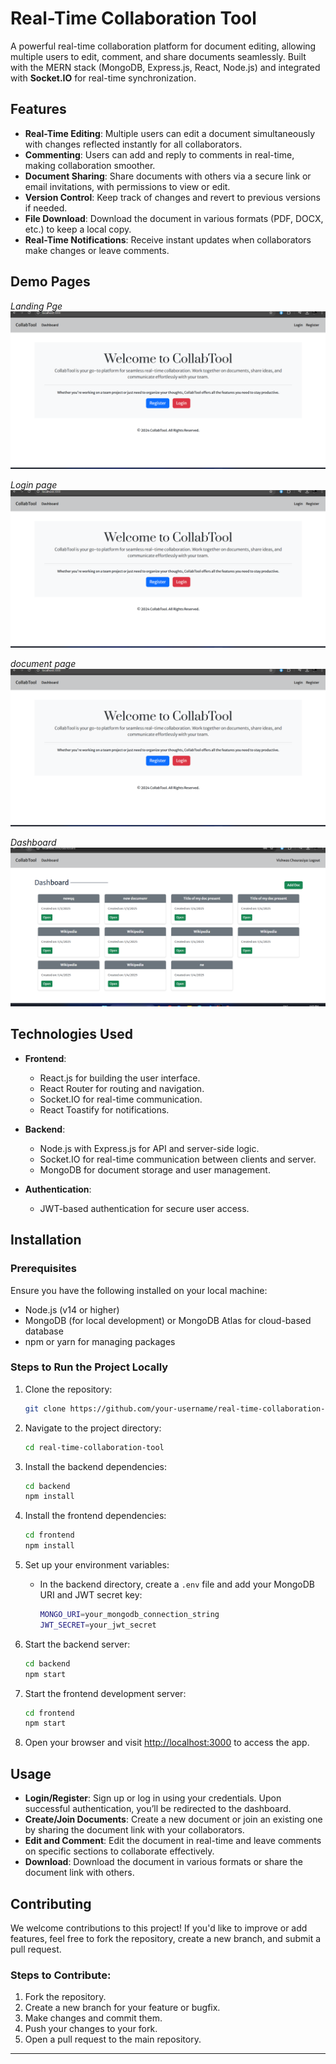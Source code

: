 # Real-Time Collaboration Tool

A powerful real-time collaboration platform for document editing, allowing multiple users to edit, comment, and share documents seamlessly. Built with the MERN stack (MongoDB, Express.js, React, Node.js) and integrated with **Socket.IO** for real-time synchronization.

## Features

- **Real-Time Editing**: Multiple users can edit a document simultaneously with changes reflected instantly for all collaborators.
- **Commenting**: Users can add and reply to comments in real-time, making collaboration smoother.
- **Document Sharing**: Share documents with others via a secure link or email invitations, with permissions to view or edit.
- **Version Control**: Keep track of changes and revert to previous versions if needed.
- **File Download**: Download the document in various formats (PDF, DOCX, etc.) to keep a local copy.
- **Real-Time Notifications**: Receive instant updates when collaborators make changes or leave comments.

## Demo Pages

*Landing Pge*
![alt text](image.png)

*Login page*
![alt text](image-1.png)

*document page*
![alt text](image-2.png)

*Dashboard*
![alt text](image-3.png)


## Technologies Used

- **Frontend**: 
  - React.js for building the user interface.
  - React Router for routing and navigation.
  - Socket.IO for real-time communication.
  - React Toastify for notifications.
  
- **Backend**:
  - Node.js with Express.js for API and server-side logic.
  - Socket.IO for real-time communication between clients and server.
  - MongoDB for document storage and user management.
  
- **Authentication**:
  - JWT-based authentication for secure user access.

## Installation

### Prerequisites

Ensure you have the following installed on your local machine:

- Node.js (v14 or higher)
- MongoDB (for local development) or MongoDB Atlas for cloud-based database
- npm or yarn for managing packages

### Steps to Run the Project Locally

1. Clone the repository:
   ```bash
   git clone https://github.com/your-username/real-time-collaboration-tool.git
   ```

2. Navigate to the project directory:
   ```bash
   cd real-time-collaboration-tool
   ```

3. Install the backend dependencies:
   ```bash
   cd backend
   npm install
   ```

4. Install the frontend dependencies:
   ```bash
   cd frontend
   npm install
   ```

5. Set up your environment variables:
   - In the backend directory, create a `.env` file and add your MongoDB URI and JWT secret key:
     ```bash
     MONGO_URI=your_mongodb_connection_string
     JWT_SECRET=your_jwt_secret
     ```

6. Start the backend server:
   ```bash
   cd backend
   npm start
   ```

7. Start the frontend development server:
   ```bash
   cd frontend
   npm start
   ```

8. Open your browser and visit [http://localhost:3000](http://localhost:3000) to access the app.

## Usage

- **Login/Register**: Sign up or log in using your credentials. Upon successful authentication, you’ll be redirected to the dashboard.
- **Create/Join Documents**: Create a new document or join an existing one by sharing the document link with your collaborators.
- **Edit and Comment**: Edit the document in real-time and leave comments on specific sections to collaborate effectively.
- **Download**: Download the document in various formats or share the document link with others.

## Contributing

We welcome contributions to this project! If you'd like to improve or add features, feel free to fork the repository, create a new branch, and submit a pull request.

### Steps to Contribute:
1. Fork the repository.
2. Create a new branch for your feature or bugfix.
3. Make changes and commit them.
4. Push your changes to your fork.
5. Open a pull request to the main repository.


---